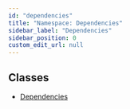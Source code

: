 ```yaml
---
id: "dependencies"
title: "Namespace: Dependencies"
sidebar_label: "Dependencies"
sidebar_position: 0
custom_edit_url: null
---
```


## Classes

- [Dependencies](../classes/dependencies.dependencies-1.md)
